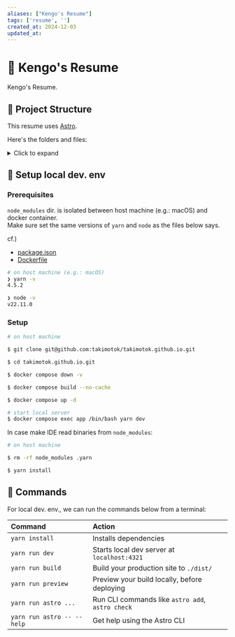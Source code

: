 ```yaml
---
aliases: ["Kengo's Resume"]
tags: ['resume', '']
created_at: 2024-12-03
updated_at:
---
```


# 📓 Kengo's Resume

Kengo's Resume.

## 🚀 Project Structure

This resume uses [Astro](https://astro.build/).

Here's the folders and files:

<details>
<summary>Click to expand</summary>

```txt
./
├── .astro
│   ├── collections/
│   ├── content-assets.mjs
│   ├── content-modules.mjs
│   ├── data-store.json
│   ├── settings.json
│   └── types.d.ts
├── .github
│   └── workflows/
├── .vscode
│   ├── extensions.json
│   └── launch.json
├── docker
│   └── Dockerfile
├── public
│   └── favicon.svg
├── src
│   ├── assets/
│   ├── components/
│   ├── layouts/
│   └── pages/
├── .dockerignore
├── .env
├── .env.example
├── .env.local
├── .gitignore
├── .mise.toml
├── .nojekyll
├── .prettierignore
├── .prettierrc.json
├── .yarnrc.yml
├── LICENSE
├── README.md
├── astro.config.mjs
├── biome.jsonc
├── compose.yml
├── package.json
├── tsconfig.json
└── yarn.lock
```

</details>

##  Setup local dev. env

### Prerequisites

`node_modules` dir. is isolated between host machine (e.g.: macOS) and docker container.  
Make sure set the same versions of `yarn` and `node` as the files below says.

cf.)  
- [package.json](./package.json)
- [Dockerfile](./docker/Dockerfile)

```sh
# on host machine (e.g.: macOS)
❯ yarn -v
4.5.2

❯ node -v
v22.11.0
```

### Setup

```sh
# on host machine

$ git clone git@github.com:takimotok/takimotok.github.io.git

$ cd takimotok.github.io.git

$ docker compose down -v

$ docker compose build --no-cache

$ docker compose up -d

# start local server
$ docker compose exec app /bin/bash yarn dev
```

In case make IDE read binaries from `node_modules`:

```sh
# on host machine

$ rm -rf node_modules .yarn

$ yarn install
```

##  Commands

For local dev. env., we can run the commands below from a terminal:

| Command                      | Action                                             |
| :--------------------------- | :------------------------------------------------- |
| `yarn install`               | Installs dependencies                              |
| `yarn run dev`               | Starts local dev server at `localhost:4321`        |
| `yarn run build`             | Build your production site to `./dist/`            |
| `yarn run preview`           | Preview your build locally, before deploying       |
| `yarn run astro ...`         | Run CLI commands like `astro add`, `astro check`   |
| `yarn run astro -- --help`   | Get help using the Astro CLI                       |

